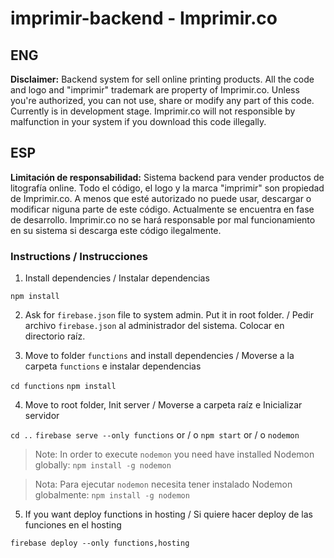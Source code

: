 # imprimir-backend - Imprimir.co

## ENG
**Disclaimer:** Backend system for sell online printing products. All the code and logo and "imprimir" trademark are property of Imprimir.co. Unless you're authorized, you can not use, share or modify any part of this code. 
Currently is in development stage. Imprimir.co will not responsible by malfunction in your system if you download this code illegally. 

## ESP

**Limitación de responsabilidad:** Sistema backend para vender productos de litografía online. Todo el código, el logo y la marca "imprimir" son propiedad de Imprimir.co. A menos que esté autorizado no puede usar, descargar o modificar niguna parte de este código.
Actualmente se encuentra en fase de desarrollo. Imprimir.co no se hará responsable por mal funcionamiento en su sistema si descarga este código ilegalmente.


### Instructions / Instrucciones

1. Install dependencies / Instalar dependencias

`npm install`

2. Ask for `firebase.json` file to system admin. Put it in root folder. / Pedir archivo `firebase.json` al administrador del sistema. Colocar en directorio raíz.

3. Move to folder `functions` and install dependencies / Moverse a la carpeta `functions` e instalar dependencias

`cd functions` 
`npm install`


4. Move to root folder, Init server / Moverse a carpeta raíz e Inicializar servidor 

`cd ..`
`firebase serve --only functions` or / o  `npm start` or / o `nodemon`

> Note: In order to execute `nodemon` you need have installed Nodemon globally: `npm install -g nodemon`

> Nota: Para ejecutar `nodemon` necesita tener instalado Nodemon globalmente: `npm install -g nodemon`

5. If you want deploy functions in hosting / Si quiere hacer deploy de las funciones en el hosting

`firebase deploy --only functions,hosting`
